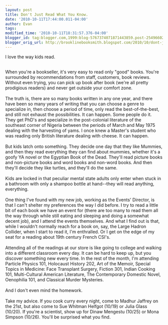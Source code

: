 ```yaml
---
layout: post
title: Don't Just Read What You Know.
date: '2010-10-11T17:44:00.011-04:00'
author: Evan
tags: 
modified_time: '2010-10-11T18:31:57.376-04:00'
blogger_id: tag:blogger.com,1999:blog-5767374071871443859.post-2549660224025661749
blogger_orig_url: http://brooklinebooksmith.blogspot.com/2010/10/dont-just-read-what-you-know.html
---
```


I love the way kids read. <div><br /></div><div>When you're a bookseller, it's very easy to read only "good" books. You're surrounded by recommendations from staff, customers, book reviews. Without even trying, you can pick up book after book (we're all pretty prodigious readers) and never get outside your comfort zone.</div><div><br /></div><div>The truth is, there are so many books written in any one year, and there have been so many years of writing that you can choose a genre to specialize in, then choose a period of time, only read the best-of-the-best, and still not exhaust the possibilities. It can happen. Some people do it. They get PhD's and specialize in the post-colonial literature of the southeast corner of Nigeria between the periods of March and May 1975 dealing with the harvesting of yams. I once knew a Master's student who was reading only British literature dealing with cheese. It can happen.</div><div><br /></div><div>But kids latch onto something. They decide one day that they like Mummies, and then they read everything they can find about mummies, whether it's a goofy YA novel or the Egyptian Book of the Dead. They'll read picture books and non-picture books and word books and non-word books. And then they'll decide they like turtles, and they'll do the same.</div><div><br /></div><div>Kids are locked in that peculiar mental state adults only enter when stuck in a bathroom with only a shampoo bottle at hand--they will read anything, everything.</div><div><br /></div><div>One thing I've found with my new job, working as the Events' Director, is that I can't shelter my preferences the way I did before. I try to read a little bit of each book we have an event for (there are too many to read them all the way through while still eating and sleeping and doing a somewhat decent job), and I attend the events themselves. And what I find out is that, while I wouldn't normally reach for a book on, say, the Large Hadron Collider, when I start to read it, I'm enthralled. Or I get on the edge of my seat for a reading about 19th century French CSI's.</div><div><br /></div><div>Attending all of the readings at our store is like going to college and walking into a different classroom every day. It can be hard to keep up, but you discover something new every time. In the rest of the month, I'm attending Particle Physics 101, Holocaust History 202, Art of the Memoir, Special Topics in Medicine: Face Transplant Surgery, Fiction 301, Indian Cooking 101, Multi-Cultural American Literature, The Contemporary Domestic Novel, Oenophilia 101, and Classical Murder Mysteries.</div><div><br /></div><div>And I don't even mind the homework.</div><div><br /></div><div>Take my advice. If you cook curry every night, come to Madhur Jaffrey on the 21st, but also come to Sue Whitman Helfgot (10/19) or Julia Glass (10/20). If you're a scientist, show up for Dinaw Mengestu (10/25) or Mona Simpson (10/26). You'll be surprised what you find.</div>